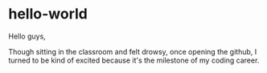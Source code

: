# hello-world

Hello  guys,

Though sitting in the classroom and felt drowsy, once opening the github, I turned to be kind of excited because it's the milestone of my coding career.
